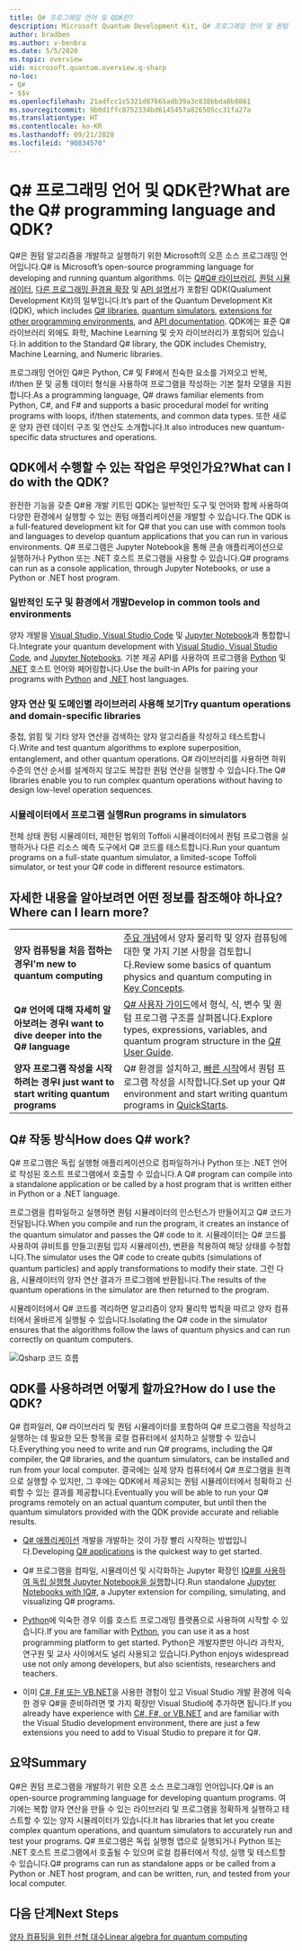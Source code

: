 ```yaml
---
title: Q# 프로그래밍 언어 및 QDK란?
description: Microsoft Quantum Development Kit, Q# 프로그래밍 언어 및 퀀텀 프로그램을 만드는 방법에 대해 알아봅니다.
author: bradben
ms.author: v-benbra
ms.date: 5/5/2020
ms.topic: overview
uid: microsoft.quantum.overview.q-sharp
no-loc:
- Q#
- $$v
ms.openlocfilehash: 21adfcc1c5321d87665adb39a3c838bbda0b8861
ms.sourcegitcommit: 9b0d1ffc8752334bd6145457a826505cc31fa27a
ms.translationtype: HT
ms.contentlocale: ko-KR
ms.lasthandoff: 09/21/2020
ms.locfileid: "90834570"
---
```

# <a name="what-are-the-no-locq-programming-language-and-qdk"></a><span data-ttu-id="1f6f3-103">Q# 프로그래밍 언어 및 QDK란?</span><span class="sxs-lookup"><span data-stu-id="1f6f3-103">What are the Q# programming language and QDK?</span></span>

<span data-ttu-id="1f6f3-104">Q#은 퀀텀 알고리즘을 개발하고 실행하기 위한 Microsoft의 오픈 소스 프로그래밍 언어입니다.</span><span class="sxs-lookup"><span data-stu-id="1f6f3-104">Q# is Microsoft’s open-source programming language for developing and running quantum algorithms.</span></span> <span data-ttu-id="1f6f3-105">이는 [Q#Q# 라이브러리](xref:microsoft.quantum.libraries), [퀀텀 시뮬레이터](xref:microsoft.quantum.machines), [다른 프로그래밍 환경용 확장](xref:microsoft.quantum.install) 및 [API 설명서](xref:microsoft.quantum.apiref-intro)가 포함된 QDK(Qualument Development Kit)의 일부입니다.</span><span class="sxs-lookup"><span data-stu-id="1f6f3-105">It’s part of the Quantum Development Kit (QDK), which includes [Q# libraries](xref:microsoft.quantum.libraries), [quantum simulators](xref:microsoft.quantum.machines), [extensions for other programming environments](xref:microsoft.quantum.install), and [API documentation](xref:microsoft.quantum.apiref-intro).</span></span> <span data-ttu-id="1f6f3-106">QDK에는 표준 Q# 라이브러리 외에도 화학, Machine Learning 및 숫자 라이브러리가 포함되어 있습니다.</span><span class="sxs-lookup"><span data-stu-id="1f6f3-106">In addition to the Standard Q# library, the QDK includes Chemistry, Machine Learning, and Numeric libraries.</span></span>

<span data-ttu-id="1f6f3-107">프로그래밍 언어인 Q#은 Python, C# 및 F#에서 친숙한 요소를 가져오고 반복, if/then 문 및 공통 데이터 형식을 사용하여 프로그램을 작성하는 기본 절차 모델을 지원합니다.</span><span class="sxs-lookup"><span data-stu-id="1f6f3-107">As a programming language, Q# draws familiar elements from Python, C#, and F# and supports a basic procedural model for writing programs with loops, if/then statements, and common data types.</span></span> <span data-ttu-id="1f6f3-108">또한 새로운 양자 관련 데이터 구조 및 연산도 소개합니다.</span><span class="sxs-lookup"><span data-stu-id="1f6f3-108">It also introduces new quantum-specific data structures and operations.</span></span>

## <a name="what-can-i-do-with-the-qdk"></a><span data-ttu-id="1f6f3-109">QDK에서 수행할 수 있는 작업은 무엇인가요?</span><span class="sxs-lookup"><span data-stu-id="1f6f3-109">What can I do with the QDK?</span></span>

<span data-ttu-id="1f6f3-110">완전한 기능을 갖춘 Q#용 개발 키트인 QDK는 일반적인 도구 및 언어와 함께 사용하여 다양한 환경에서 실행할 수 있는 퀀텀 애플리케이션을 개발할 수 있습니다.</span><span class="sxs-lookup"><span data-stu-id="1f6f3-110">The QDK is a full-featured development kit for Q# that you can use with common tools and languages to develop quantum applications that you can run in various environments.</span></span> <span data-ttu-id="1f6f3-111">Q# 프로그램은 Jupyter Notebook을 통해 콘솔 애플리케이션으로 실행하거나 Python 또는 .NET 호스트 프로그램을 사용할 수 있습니다.</span><span class="sxs-lookup"><span data-stu-id="1f6f3-111">Q# programs can run as a console application, through Jupyter Notebooks, or use a Python or .NET host program.</span></span>

### <a name="develop-in-common-tools-and-environments"></a><span data-ttu-id="1f6f3-112">일반적인 도구 및 환경에서 개발</span><span class="sxs-lookup"><span data-stu-id="1f6f3-112">Develop in common tools and environments</span></span>

<span data-ttu-id="1f6f3-113">양자 개발을 [Visual Studio, Visual Studio Code](xref:microsoft.quantum.install.standalone) 및 [Jupyter Notebook](xref:microsoft.quantum.install.jupyter)과 통합합니다.</span><span class="sxs-lookup"><span data-stu-id="1f6f3-113">Integrate your quantum development with [Visual Studio, Visual Studio Code](xref:microsoft.quantum.install.standalone), and [Jupyter Notebooks](xref:microsoft.quantum.install.jupyter).</span></span> <span data-ttu-id="1f6f3-114">기본 제공 API를 사용하여 프로그램을 [Python](xref:microsoft.quantum.install.python) 및 [.NET](xref:microsoft.quantum.install.cs) 호스트 언어와 페어링합니다.</span><span class="sxs-lookup"><span data-stu-id="1f6f3-114">Use the built-in APIs for pairing your programs with [Python](xref:microsoft.quantum.install.python) and [.NET](xref:microsoft.quantum.install.cs) host languages.</span></span>

### <a name="try-quantum-operations-and-domain-specific-libraries"></a><span data-ttu-id="1f6f3-115">양자 연산 및 도메인별 라이브러리 사용해 보기</span><span class="sxs-lookup"><span data-stu-id="1f6f3-115">Try quantum operations and domain-specific libraries</span></span>

<span data-ttu-id="1f6f3-116">중첩, 얽힘 및 기타 양자 연산을 검색하는 양자 알고리즘을 작성하고 테스트합니다.</span><span class="sxs-lookup"><span data-stu-id="1f6f3-116">Write and test quantum algorithms to explore superposition, entanglement, and other quantum operations.</span></span> <span data-ttu-id="1f6f3-117">Q# 라이브러리를 사용하면 하위 수준의 연산 순서를 설계하지 않고도 복잡한 퀀텀 연산을 실행할 수 있습니다.</span><span class="sxs-lookup"><span data-stu-id="1f6f3-117">The Q# libraries enable you to run complex quantum operations without having to design low-level operation sequences.</span></span>

### <a name="run-programs-in-simulators"></a><span data-ttu-id="1f6f3-118">시뮬레이터에서 프로그램 실행</span><span class="sxs-lookup"><span data-stu-id="1f6f3-118">Run programs in simulators</span></span>

<span data-ttu-id="1f6f3-119">전체 상태 퀀텀 시뮬레이터, 제한된 범위의 Toffoli 시뮬레이터에서 퀀텀 프로그램을 실행하거나 다른 리소스 예측 도구에서 Q# 코드를 테스트합니다.</span><span class="sxs-lookup"><span data-stu-id="1f6f3-119">Run your quantum programs on a full-state quantum simulator, a limited-scope Toffoli simulator, or test your Q# code in different resource estimators.</span></span> 

## <a name="where-can-i-learn-more"></a><span data-ttu-id="1f6f3-120">자세한 내용을 알아보려면 어떤 정보를 참조해야 하나요?</span><span class="sxs-lookup"><span data-stu-id="1f6f3-120">Where can I learn more?</span></span>

|||
| ---- | ---- |
| <span data-ttu-id="1f6f3-121">**양자 컴퓨팅을 처음 접하는 경우**</span><span class="sxs-lookup"><span data-stu-id="1f6f3-121">**I'm new to quantum computing**</span></span> | <span data-ttu-id="1f6f3-122">[주요 개념](xref:microsoft.quantum.overview.understanding)에서 양자 물리학 및 양자 컴퓨팅에 대한 몇 가지 기본 사항을 검토합니다.</span><span class="sxs-lookup"><span data-stu-id="1f6f3-122">Review some basics of quantum physics and quantum computing in [Key Concepts](xref:microsoft.quantum.overview.understanding).</span></span>|
| <span data-ttu-id="1f6f3-123">**Q# 언어에 대해 자세히 알아보려는 경우**</span><span class="sxs-lookup"><span data-stu-id="1f6f3-123">**I want to dive deeper into the Q# language**</span></span> | <span data-ttu-id="1f6f3-124">[Q# 사용자 가이드](xref:microsoft.quantum.guide)에서 형식, 식, 변수 및 퀀텀 프로그램 구조를 살펴봅니다.</span><span class="sxs-lookup"><span data-stu-id="1f6f3-124">Explore types, expressions, variables, and quantum program structure in the [Q# User Guide](xref:microsoft.quantum.guide).</span></span>|
| <span data-ttu-id="1f6f3-125">**양자 프로그램 작성을 시작하려는 경우**</span><span class="sxs-lookup"><span data-stu-id="1f6f3-125">**I just want to start writing quantum programs**</span></span> | <span data-ttu-id="1f6f3-126">Q# 환경을 설치하고, [빠른 시작](xref:microsoft.quantum.install)에서 퀀텀 프로그램 작성을 시작합니다.</span><span class="sxs-lookup"><span data-stu-id="1f6f3-126">Set up your Q# environment and start writing quantum programs in [QuickStarts](xref:microsoft.quantum.install).</span></span>|

## <a name="how-does-no-locq-work"></a><span data-ttu-id="1f6f3-127">Q# 작동 방식</span><span class="sxs-lookup"><span data-stu-id="1f6f3-127">How does Q# work?</span></span>

<span data-ttu-id="1f6f3-128">Q# 프로그램은 독립 실행형 애플리케이션으로 컴파일하거나 Python 또는 .NET 언어로 작성된 호스트 프로그램에서 호출할 수 있습니다.</span><span class="sxs-lookup"><span data-stu-id="1f6f3-128">A Q# program can compile into a standalone application or be called by a host program that is written either in Python or a .NET language.</span></span>

<span data-ttu-id="1f6f3-129">프로그램을 컴파일하고 실행하면 퀀텀 시뮬레이터의 인스턴스가 만들어지고 Q# 코드가 전달됩니다.</span><span class="sxs-lookup"><span data-stu-id="1f6f3-129">When you compile and run the program, it creates an instance of the quantum simulator and passes the Q# code to it.</span></span> <span data-ttu-id="1f6f3-130">시뮬레이터는 Q# 코드를 사용하여 큐비트를 만들고(퀀텀 입자 시뮬레이션), 변환을 적용하여 해당 상태를 수정합니다.</span><span class="sxs-lookup"><span data-stu-id="1f6f3-130">The simulator uses the Q# code to create qubits (simulations of quantum particles) and apply transformations to modify their state.</span></span> <span data-ttu-id="1f6f3-131">그런 다음, 시뮬레이터의 양자 연산 결과가 프로그램에 반환됩니다.</span><span class="sxs-lookup"><span data-stu-id="1f6f3-131">The results of the quantum operations in the simulator are then returned to the program.</span></span>  

<span data-ttu-id="1f6f3-132">시뮬레이터에서 Q# 코드를 격리하면 알고리즘이 양자 물리학 법칙을 따르고 양자 컴퓨터에서 올바르게 실행될 수 있습니다.</span><span class="sxs-lookup"><span data-stu-id="1f6f3-132">Isolating the Q# code in the simulator ensures that the algorithms follow the laws of quantum physics and can run correctly on quantum computers.</span></span>

![Qsharp 코드 흐름](~/media/qsharp-code-flow.png)

## <a name="how-do-i-use-the-qdk"></a><span data-ttu-id="1f6f3-134">QDK를 사용하려면 어떻게 할까요?</span><span class="sxs-lookup"><span data-stu-id="1f6f3-134">How do I use the QDK?</span></span>

<span data-ttu-id="1f6f3-135">Q# 컴파일러, Q# 라이브러리 및 퀀텀 시뮬레이터를 포함하여 Q# 프로그램을 작성하고 실행하는 데 필요한 모든 항목을 로컬 컴퓨터에서 설치하고 실행할 수 있습니다.</span><span class="sxs-lookup"><span data-stu-id="1f6f3-135">Everything you need to write and run Q# programs, including the Q# compiler, the Q# libraries, and the quantum simulators, can be installed and run from your local computer.</span></span> <span data-ttu-id="1f6f3-136">결국에는 실제 양자 컴퓨터에서 Q# 프로그램을 원격으로 실행할 수 있지만, 그 후에는 QDK에서 제공되는 퀀텀 시뮬레이터에서 정확하고 신뢰할 수 있는 결과를 제공합니다.</span><span class="sxs-lookup"><span data-stu-id="1f6f3-136">Eventually you will be able to run your Q# programs remotely on an actual quantum computer, but until then the quantum simulators provided with the QDK provide accurate and reliable results.</span></span>

- <span data-ttu-id="1f6f3-137">[Q# 애플리케이션](xref:microsoft.quantum.install.standalone) 개발을 개발하는 것이 가장 빨리 시작하는 방법입니다.</span><span class="sxs-lookup"><span data-stu-id="1f6f3-137">Developing [Q# applications](xref:microsoft.quantum.install.standalone) is the quickest way to get started.</span></span>

- <span data-ttu-id="1f6f3-138">Q# 프로그램을 컴파일, 시뮬레이션 및 시각화하는 Jupyter 확장인 [IQ#를 사용하여 독립 실행형 Jupyter Notebook을 실행](xref:microsoft.quantum.install.jupyter)합니다.</span><span class="sxs-lookup"><span data-stu-id="1f6f3-138">Run standalone [Jupyter Notebooks with IQ#](xref:microsoft.quantum.install.jupyter), a Jupyter extension for compiling, simulating, and visualizing Q# programs.</span></span>

- <span data-ttu-id="1f6f3-139">[Python](xref:microsoft.quantum.install.python)에 익숙한 경우 이를 호스트 프로그래밍 플랫폼으로 사용하여 시작할 수 있습니다.</span><span class="sxs-lookup"><span data-stu-id="1f6f3-139">If you are familiar with [Python](xref:microsoft.quantum.install.python), you can use it as a host programming platform to get started.</span></span> <span data-ttu-id="1f6f3-140">Python은 개발자뿐만 아니라 과학자, 연구원 및 교사 사이에서도 널리 사용되고 있습니다.</span><span class="sxs-lookup"><span data-stu-id="1f6f3-140">Python enjoys widespread use not only among developers, but also scientists, researchers and teachers.</span></span>

- <span data-ttu-id="1f6f3-141">이미 [C#, F# 또는 VB.NET](xref:microsoft.quantum.install.cs)을 사용한 경험이 있고 Visual Studio 개발 환경에 익숙한 경우 Q#을 준비하려면 몇 가지 확장만 Visual Studio에 추가하면 됩니다.</span><span class="sxs-lookup"><span data-stu-id="1f6f3-141">If you already have experience with [C#, F#, or VB.NET](xref:microsoft.quantum.install.cs) and are familiar with the Visual Studio development environment, there are just a few extensions you need to add to Visual Studio to prepare it for Q#.</span></span>  

## <a name="summary"></a><span data-ttu-id="1f6f3-142">요약</span><span class="sxs-lookup"><span data-stu-id="1f6f3-142">Summary</span></span>

<span data-ttu-id="1f6f3-143">Q#은 퀀텀 프로그램을 개발하기 위한 오픈 소스 프로그래밍 언어입니다.</span><span class="sxs-lookup"><span data-stu-id="1f6f3-143">Q# is an open-source programming language for developing quantum programs.</span></span> <span data-ttu-id="1f6f3-144">여기에는 복합 양자 연산을 만들 수 있는 라이브러리 및 프로그램을 정확하게 실행하고 테스트할 수 있는 양자 시뮬레이터가 있습니다.</span><span class="sxs-lookup"><span data-stu-id="1f6f3-144">It has libraries that let you create complex quantum operations, and quantum simulators to accurately run and test your programs.</span></span> <span data-ttu-id="1f6f3-145">Q# 프로그램은 독립 실행형 앱으로 실행되거나 Python 또는 .NET 호스트 프로그램에서 호출될 수 있으며 로컬 컴퓨터에서 작성, 실행 및 테스트할 수 있습니다.</span><span class="sxs-lookup"><span data-stu-id="1f6f3-145">Q# programs can run as standalone apps or be called from a Python or .NET host program, and can be written, run, and tested from your local computer.</span></span>

## <a name="next-steps"></a><span data-ttu-id="1f6f3-146">다음 단계</span><span class="sxs-lookup"><span data-stu-id="1f6f3-146">Next Steps</span></span>

[<span data-ttu-id="1f6f3-147">양자 컴퓨팅을 위한 선형 대수</span><span class="sxs-lookup"><span data-stu-id="1f6f3-147">Linear algebra for quantum computing</span></span>](xref:microsoft.quantum.overview.algebra)
